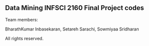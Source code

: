 ## Data Mining INFSCI 2160 Final Project codes


Team members:

BharathKumar Inbasekaran, Setareh Sarachi, Sowmiyaa Sridharan

All rights reserved. 